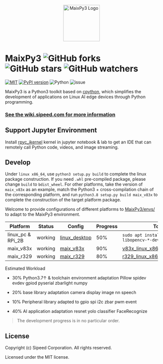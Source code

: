 <p align="center">
    <img height="120" src="https://wiki.sipeed.com/soft/maixpy/assets/maixpy/maixpy.png" title="" alt="MaixPy3 Logo">
</p>

# MaixPy3 ![GitHub forks](https://img.shields.io/github/forks/sipeed/maixpy3.svg?style=social) ![GitHub stars](https://img.shields.io/github/stars/sipeed/maixpy3.svg?style=social) ![GitHub watchers](https://img.shields.io/github/watchers/sipeed/maixpy3.svg?style=social)

[![MIT](https://img.shields.io/badge/license-MIT-blue.svg)](./LICENSE) [![PyPI version](https://badge.fury.io/py/maixpy3.svg)](https://badge.fury.io/py/maixpy3) ![Python](https://img.shields.io/badge/Python-3.5↗-ff69b4.svg) ![issue](https://img.shields.io/github/issues/sipeed/maixpy3.svg)

MaixPy3 is a Python3 toolkit based on [cpython](https://github.com/python/cpython), which simplifies the development of applications on Linux AI edge devices through Python programming.

### [See the wiki.sipeed.com for more information](https://wiki.sipeed.com/maixpy3)

## Support Jupyter Environment

Install [rpyc_ikernel](https://github.com/sipeed/rpyc_ikernel) kernel in jupyter notebook & lab to get an IDE that can remotely call Python code, videos, and image streaming.

## Develop

Under `linux x86_64`, use `python3 setup.py build` to complete the linux package construction. 
If you need `.whl` pre-compiled package, please change `build` to `bdist_wheel`.
For other platforms, take the version of `maix_v83x` as an example, match the Python3 + cross-compilation chain of the corresponding platform, and run `python3.8 setup.py build maix_v83x` to complete the construction of the target platform package.

Welcome to provide configurations of different platforms to [MaixPy3/envs/](./envs/) to adapt to the MaixPy3 environment.

| **Platform**      | **Status** |  **Config** | **Progress** | **Toolchain** |
| --------------    | ---------- | ----------- | ------------ | ------------ |
| linux_pc & RPi_2B | working    | [linux_desktop](./envs/linux_desktop.py)  | 50%  | `sudo apt install libjpeg-dev libopencv-*-dev gcc`
| maix_v83x         | working    | [maix_v83x](./envs/maix_v83x.py)    | 90%  | [v83x_linux_x86_python3.8_toolchain](https://github.com/sipeed/MaixPy3/releases/tag/20210613)
| maix_r329         | working    | [maix_r329](./envs/maix_r329.py)    |  80%  | [r329_linux_x86_python3.9_toolchain](https://github.com/sipeed/MaixPy3/releases/tag/20211101)

Estimated Workload

- 30% Python3.7↑ & toolchain environment adaptation Pillow spidev evdev gpiod pyserial zbarlight numpy

- 20% base library adaptation camera display image nn speech

- 10% Peripheral library adapted to gpio spi i2c zbar pwm event

- 40% AI application adaptation resnet yolo classifier FaceRecognize

> The development progress is in no particular order.

## License

Copyright (c) Sipeed Corporation. All rights reserved.

Licensed under the MIT license.
